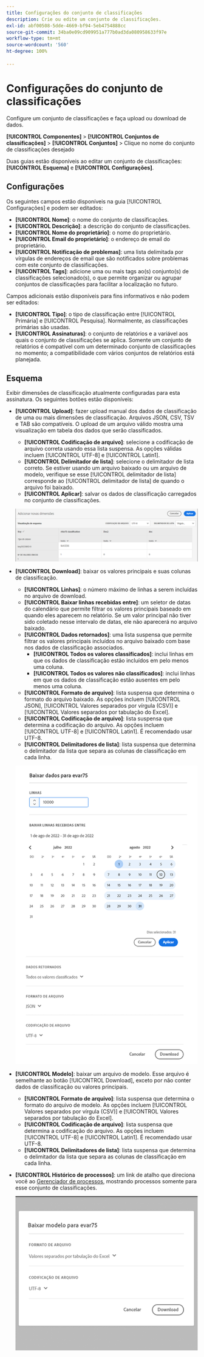 ```yaml
---
title: Configurações do conjunto de classificações
description: Crie ou edite um conjunto de classificações.
exl-id: abf00508-5dde-4669-bf94-5eb4754888cc
source-git-commit: 34ba0e09cd909951a777b0ad3da080958633f97e
workflow-type: tm+mt
source-wordcount: '560'
ht-degree: 100%

---
```


# Configurações do conjunto de classificações

Configure um conjunto de classificações e faça upload ou download de dados.

**[!UICONTROL Componentes]** > **[!UICONTROL Conjuntos de classificações]** > **[!UICONTROL Conjuntos]** > Clique no nome do conjunto de classificações desejado

Duas guias estão disponíveis ao editar um conjunto de classificações: **[!UICONTROL Esquema]** e **[!UICONTROL Configurações]**.

## Configurações 

Os seguintes campos estão disponíveis na guia [!UICONTROL Configurações] e podem ser editados:

* **[!UICONTROL Nome]**: o nome do conjunto de classificações.
* **[!UICONTROL Descrição]**: a descrição do conjunto de classificações.
* **[!UICONTROL Nome do proprietário]**: o nome do proprietário.
* **[!UICONTROL Email do proprietário]**: o endereço de email do proprietário.
* **[!UICONTROL Notificação de problemas]**: uma lista delimitada por vírgulas de endereços de email que são notificados sobre problemas com este conjunto de classificações.
* **[!UICONTROL Tags]**: adicione uma ou mais tags ao(s) conjunto(s) de classificações selecionado(s), o que permite organizar ou agrupar conjuntos de classificações para facilitar a localização no futuro.

Campos adicionais estão disponíveis para fins informativos e não podem ser editados:

* **[!UICONTROL Tipo]**: o tipo de classificação entre [!UICONTROL Primária] e [!UICONTROL Pesquisa]. Normalmente, as classificações primárias são usadas.
* **[!UICONTROL Assinaturas]**: o conjunto de relatórios e a variável aos quais o conjunto de classificações se aplica. Somente um conjunto de relatórios é compatível com um determinado conjunto de classificações no momento; a compatibilidade com vários conjuntos de relatórios está planejada.

## Esquema

Exibir dimensões de classificação atualmente configuradas para esta assinatura. Os seguintes botões estão disponíveis:

* **[!UICONTROL Upload]**: fazer upload manual dos dados de classificação de uma ou mais dimensões de classificação. Arquivos JSON, CSV, TSV e TAB são compatíveis. O upload de um arquivo válido mostra uma visualização em tabela dos dados que serão classificados.
   * **[!UICONTROL Codificação de arquivo]**: selecione a codificação de arquivo correta usando essa lista suspensa. As opções válidas incluem [!UICONTROL UTF-8] e [!UICONTROL Latin1].
   * **[!UICONTROL Delimitador de lista]**: selecione o delimitador de lista correto. Se estiver usando um arquivo baixado ou um arquivo de modelo, verifique se esse [!UICONTROL delimitador de lista] corresponde ao [!UICONTROL delimitador de lista] de quando o arquivo foi baixado.
   * **[!UICONTROL Aplicar]**: salvar os dados de classificação carregados no conjunto de classificações.

   ![Upload do conjunto de classificações](../assets/classification-set-upload.png)

* **[!UICONTROL Download]**: baixar os valores principais e suas colunas de classificação.
   * **[!UICONTROL Linhas]**: o número máximo de linhas a serem incluídas no arquivo de download.
   * **[!UICONTROL Baixar linhas recebidas entre]**: um seletor de datas do calendário que permite filtrar os valores principais baseado em quando eles aparecem no relatório. Se um valor principal não tiver sido coletado nesse intervalo de datas, ele não aparecerá no arquivo baixado.
   * **[!UICONTROL Dados retornados]**: uma lista suspensa que permite filtrar os valores principais incluídos no arquivo baixado com base nos dados de classificação associados.
      * **[!UICONTROL Todos os valores classificados]**: inclui linhas em que os dados de classificação estão incluídos em pelo menos uma coluna.
      * **[!UICONTROL Todos os valores não classificados]**: inclui linhas em que os dados de classificação estão ausentes em pelo menos uma coluna.
   * **[!UICONTROL Formato de arquivo]**: lista suspensa que determina o formato do arquivo baixado. As opções incluem [!UICONTROL JSON], [!UICONTROL Valores separados por vírgula (CSV)] e [!UICONTROL Valores separados por tabulação do Excel].
   * **[!UICONTROL Codificação de arquivo]**: lista suspensa que determina a codificação do arquivo. As opções incluem [!UICONTROL UTF-8] e [!UICONTROL Latin1]. É recomendado usar UTF-8.
   * **[!UICONTROL Delimitadores de lista]**: lista suspensa que determina o delimitador da lista que separa as colunas de classificação em cada linha.

   ![Download do conjunto de classificações](../assets/classification-set-download.png)

* **[!UICONTROL Modelo]**: baixar um arquivo de modelo. Esse arquivo é semelhante ao botão [!UICONTROL Download], exceto por não conter dados de classificação ou valores principais.
   * **[!UICONTROL Formato de arquivo]**: lista suspensa que determina o formato do arquivo de modelo. As opções incluem [!UICONTROL Valores separados por vírgula (CSV)] e [!UICONTROL Valores separados por tabulação do Excel].
   * **[!UICONTROL Codificação de arquivo]**: lista suspensa que determina a codificação do arquivo. As opções incluem [!UICONTROL UTF-8] e [!UICONTROL Latin1]. É recomendado usar UTF-8.
   * **[!UICONTROL Delimitadores de lista]**: lista suspensa que determina o delimitador da lista que separa as colunas de classificação em cada linha.
* **[!UICONTROL Histórico de processos]**: um link de atalho que direciona você ao [Gerenciador de processos](job-manager.md), mostrando processos somente para esse conjunto de classificações.

   ![Modelo do conjunto de classificações](../assets/classification-set-template.png)
